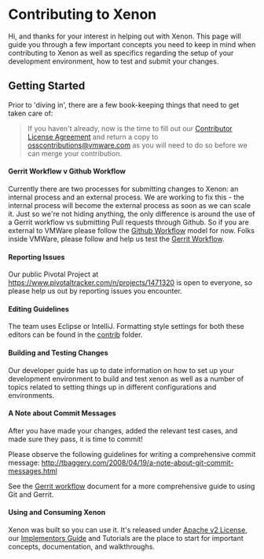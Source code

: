 # Contributing to Xenon

Hi, and thanks for your interest in helping out with Xenon.  This page will guide you through a few important concepts you need to keep in mind when contributing to Xenon as well as specifics regarding the setup of your development environment, how to test and submit your changes.  

## Getting Started

Prior to 'diving in', there are a few book-keeping things that need to get taken care of:  

> If you haven't already, now is the time to fill out our [Contributor License Agreement](http://vmware.github.io/photon/assets/files/vmware_cla.pdf) and return a copy to [osscontributions@vmware.com](mailto:osscontributions@vmware.com) as you will need to do so before we can merge your contribution. 

#### Gerrit Workflow v Github Workflow

Currently there are two processes for submitting changes to Xenon: an internal process and an external process.  We are working to fix this - the internal process will become the external process as soon as we can scale it.  Just so we're not hiding anything, the only difference is around the use of a Gerrit workflow vs submitting Pull requests through Github.  So if you are external to VMWare please follow the [Github Workflow](github-workflow) model for now.  Folks inside VMWare, please follow and help us test the [Gerrit Workflow](gerrit-workflow).

#### Reporting Issues

Our public Pivotal Project at https://www.pivotaltracker.com/n/projects/1471320 is open to everyone, so please help us out by reporting issues you encounter.

#### Editing Guidelines

The team uses Eclipse or IntelliJ. Formatting style settings for both these editors can be found in the
[contrib](https://github.com/vmware/xenon/tree/master/contrib) folder.

#### Building and Testing Changes

Our developer guide has up to date information on how to set up your development environment to build and test xenon as well as a number of topics related to setting things up in different configurations and environments.

#### A Note about Commit Messages

After you have made your changes, added the relevant test cases, and made sure they pass, it is time to commit!

Please observe the following guidelines for writing a comprehensive commit message: http://tbaggery.com/2008/04/19/a-note-about-git-commit-messages.html

See the [Gerrit workflow](Gerrit-workflow) document for a more comprehensive guide to using Git and Gerrit.

#### Using and Consuming Xenon

Xenon was built so you can use it.  It's released under [Apache v2 License](https://github.com/vmware/xenon/raw/master/LICENSE), our [Implementors Guide](Implementors-Guide) and Tutorials are the place to start for important concepts, documentation, and walkthroughs.







 